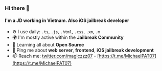 ### Hi there 👋

#### I'm a JD working in Vietnam. Also iOS jailbreak developer

- ⚙️ I use daily: `.ts`, `.js`, `.html`, `.css`, `.xm`, `.m`
- 🌍 I'm mostly active within the **Jailbreak Community**
- 🌱 Learning all about **Open Source**
- 💬 Ping me about **web server**, **frontend**, **iOS jailbreak development**
- 📫 Reach me: [twitter.com/magiczzz07](https://twitter.com/magiczzz07) - [https://t.me/MichaelPAT07](https://t.me/MichaelPAT07)
